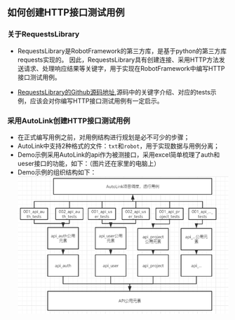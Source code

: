 ## 如何创建HTTP接口测试用例

### 关于RequestsLibrary
- RequestsLibrary是RobotFramework的第三方库，是基于python的第三方库requests实现的。
因此，RequestsLibrary具有创建连接、采用HTTP方法发送请求、处理响应结果等关键字，用于实现在RobotFramework中编写HTTP接口测试用例。

- [RequestsLibrary的Github源码地址](https://github.com/bulkan/robotframework-requests),源码中的关键字介绍、对应的tests示例，应该会对你编写HTTP接口测试用例有一定启示。

### 采用AutoLink创建HTTP接口测试用例
- 在正式编写用例之前，对用例结构进行规划是必不可少的步骤；
- AutoLink中支持2种格式的文件：```txt```和```robot```，用于实现数据与用例分离；
- Demo示例采用AutoLink的api作为被测接口，采用excel简单梳理了auth和ueser接口的功能，如下：（图片还在家里的电脑上）
- Demo示例的组织结构如下：
 ![demo组织结构](./img/http_tests_demo.png)